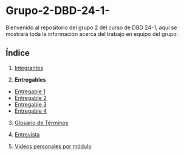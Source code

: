 # Grupo-2-DBD-24-1-

Bienvenido al repositorio del grupo 2 del curso de DBD 24-1, aquí se mostrará toda la información acerca del trabajo en equipo del grupo:
## Índice
1. [Integrantes](Presentacion1/integrantes.md)

2. **Entregables**
- [Entregable 1](Entregables/Entregable1/Detalles.md)
- [Entregable 2](Entregables/Entregable2/Entregable2.md)
- [Entregable 3](Entregables/Entregable3/Entregable3.md)
- [Entregable 4](Entregables/Entregable4/Entregable4.md)

3. [Glosario de Términos](Glosario.md)

4. [Entrevista](Entrevistas/ActaReunion.md)

5. [Videos personales por módulo](Videos/Video.md)


   
